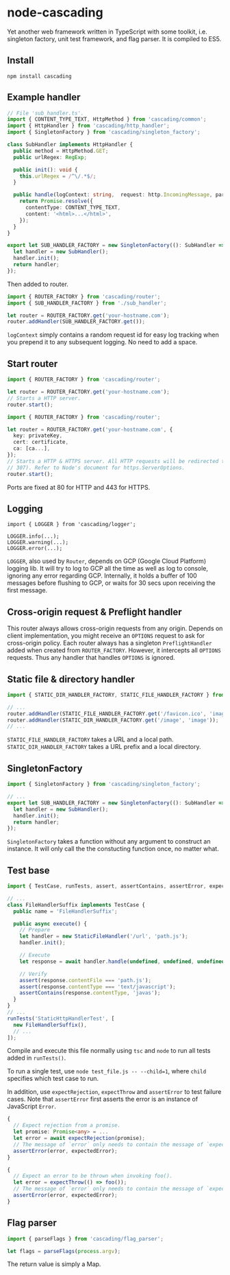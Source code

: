 # node-cascading
Yet another web framework written in TypeScript with some toolkit, i.e. singleton factory, unit test framework, and flag parser. It is compiled to ES5.

## Install
```
npm install cascading
```

## Example handler

```typescript
// File 'sub_handler.ts'.
import { CONTENT_TYPE_TEXT, HttpMethod } from 'cascading/common';
import { HttpHandler } from 'cascading/http_handler';
import { SingletonFactory } from 'cascading/singleton_factory';

class SubHandler implements HttpHandler {
  public method = HttpMethod.GET;
  public urlRegex: RegExp;

  public init(): void {
    this.urlRegex = /^\/.*$/;
  }

  public handle(logContext: string,  request: http.IncomingMessage, parsedUrl: url.Url): Promise<HttpResponse> {
    return Promise.resolve({
      contentType: CONTENT_TYPE_TEXT,
      content: '<html>...</html>',
    });
  }
}

export let SUB_HANDLER_FACTORY = new SingletonFactory((): SubHandler => {
  let handler = new SubHandler();
  handler.init();
  return handler;
});
```

Then added to router.

```typescript
import { ROUTER_FACTORY } from 'cascading/router';
import { SUB_HANDLER_FACTORY } from './sub_handler';

let router = ROUTER_FACTORY.get('your-hostname.com');
router.addHandler(SUB_HANDLER_FACTORY.get());
```

`logContext` simply contains a random request id for easy log tracking when you prepend it to any subsequent logging. No need to add a space.

## Start router

```typescript
import { ROUTER_FACTORY } from 'cascading/router';

let router = ROUTER_FACTORY.get('your-hostname.com');
// Starts a HTTP server.
router.start();
```

```typescript
import { ROUTER_FACTORY } from 'cascading/router';

let router = ROUTER_FACTORY.get('your-hostname.com', {
  key: privateKey,
  cert: certificate,
  ca: [ca...],
});
// Starts a HTTP & HTTPS server. All HTTP requests will be redirected to HTTPS temporarily (Code
// 307). Refer to Node's document for https.ServerOptions.
router.start();
```

Ports are fixed at 80 for HTTP and 443 for HTTPS.

## Logging

```
import { LOGGER } from 'cascading/logger';

LOGGER.info(...);
LOGGER.warning(...);
LOGGER.error(...);
```

`LOGGER`, also used by `Router`, depends on GCP (Google Cloud Platform) logging lib. It will try to log to GCP all the time as well as log to console, ignoring any error regarding GCP. Internally, it holds a buffer of 100 messages before flushing to GCP, or waits for 30 secs upon receiving the first message.

## Cross-origin request & Preflight handler

This router always allows cross-origin requests from any origin. Depends on client implementation, you might receive an `OPTIONS` request to ask for cross-origin policy. Each router always has a singleton `PreflightHandler` added when created from `ROUTER_FACTORY`. However, it intercepts all `OPTIONS` requests. Thus any handler that handles `OPTIONS` is ignored.

## Static file & directory handler

```typescript
import { STATIC_DIR_HANDLER_FACTORY, STATIC_FILE_HANDLER_FACTORY } from 'cascading/static_handler';

// ...
router.addHandler(STATIC_FILE_HANDLER_FACTORY.get('/favicon.ico', 'image/favicon.ico'));
router.addHandler(STATIC_DIR_HANDLER_FACTORY.get('/image', 'image'));
// ...
```

`STATIC_FILE_HANDLER_FACTORY` takes a URL and a local path. `STATIC_DIR_HANDLER_FACTORY` takes a URL prefix and a local directory.

## SingletonFactory

```typescript
import { SingletonFactory } from 'cascading/singleton_factory';

// ...
export let SUB_HANDLER_FACTORY = new SingletonFactory((): SubHandler => {
  let handler = new SubHandler();
  handler.init();
  return handler;
});
```

`SingletonFactory` takes a function without any argument to construct an instance. It will only call the the constucting function once, no matter what.

## Test base

```typescript
import { TestCase, runTests, assert, assertContains, assertError, expectRejection, expectThrow } from 'cascading/test_base';

// ...
class FileHandlerSuffix implements TestCase {
  public name = 'FileHandlerSuffix';

  public async execute() {
    // Prepare
    let handler = new StaticFileHandler('/url', 'path.js');
    handler.init();

    // Execute
    let response = await handler.handle(undefined, undefined, undefined);

    // Verify
    assert(response.contentFile === 'path.js');
    assert(response.contentType === 'text/javascript');
    assertContains(response.contentType, 'javas');
  }
}
// ...
runTests('StaticHttpHandlerTest', [
  new FileHandlerSuffix(),
  // ...
]);
```

Compile and execute this file normally using `tsc` and `node` to run all tests added in `runTests()`.

To run a single test, use `node test_file.js -- --child=1`, where `child` specifies which test case to run.

In addition, use `expectRejection`, `expectThrow` and `assertError` to test failure cases. Note that `assertError` first asserts the error is an instance of JavaScript `Error`.

```typescript
{
  // Expect rejection from a promise.
  let promise: Promise<any> = ...
  let error = await expectRejection(promise);
  // The message of `error` only needs to contain the message of `expectedError`.
  assertError(error, expectedError);
}

{
  // Expect an error to be thrown when invoking foo().
  let error = expectThrow(() => foo());
  // The message of `error` only needs to contain the message of `expectedError`.
  assertError(error, expectedError);
}
```

## Flag parser

```typescript
import { parseFlags } from 'cascading/flag_parser';

let flags = parseFlags(process.argv);
```

The return value is simply a Map.
